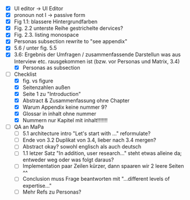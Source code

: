 - [x] UI editor -> UI Editor
- [x] pronoun not I -> passive form
- [x] Fig 1.1: blassere Hintergrundfarben
- [x] Fig. 2.2 unterste Reihe gestrichelte dervices?
- [x] Fig. 2.3. listing monospace
- [x] Personas subsection rewrite to "see appendix"
- [x] 5.6 / unter fig. 5.5 
- [x] 3.6: Ergebnis der Umfragen / zusammenfassende Darstellun was aus Interview etc. rausgekommen ist (bzw. vor Personas und Matrix, 3.4)
	- [x] Personas as subsection
- [ ] Checklist 
	- [x] fig. vs figure
	- [x] Seitenzahlen außen
	- [x] Seite 1 zu "Introduction"
	- [x] Abstract & Zusammenfassung ohne Chapter
	- [x] Warum Appendix keine nummer 9?
	- [x] Glossar in inhalt ohne nummer
	- [x] Nummern nur Kapitel mit inhalt!!!!!!!
- [ ] QA an MaPa
	- [ ] 5.1 architecture intro "Let's start with ..." reformulate?
	- [ ] Ende von 3.2 Duplikat von 3.4, lieber nach 3.4 mergen?
	- [ ] Abstract okay? sowohl englisch als auch deutsch
	- [ ] 1.1 letzer Satz "In addition, user research..." steht etwas alleine da; entweder weg oder was folgt daraus?
	- [ ] Implementation paar Zeilen kürzer, dann spaaren wir 2 leere Seiten ^^
	- [ ] Conclusion muss Frage beantworten mit "...different levels of expertise..." 
	- [ ]  Mehr Refs zu Personas?